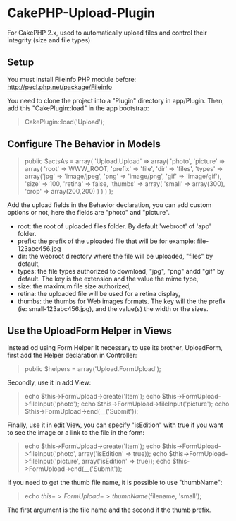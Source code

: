 CakePHP-Upload-Plugin
=====================

For CakePHP 2.x, used to automatically upload files and control their integrity (size and file types)

Setup
-----

You must install Fileinfo PHP module before: http://pecl.php.net/package/Fileinfo

You need to clone the project into a "Plugin" directory in app/Plugin.
Then, add this "CakePlugin::load" in the app bootstrap:

> CakePlugin::load('Upload');

Configure The Behavior in Models
--------------------------------

>    public $actsAs = array(
>        'Upload.Upload' => array(
>            'photo',
>            'picture' => array(
>                'root' => WWW_ROOT,
>                'prefix' => 'file',
>                'dir' => 'files',
>                'types' => array('jpg' => 'image/jpeg', 'png' => 'image/png', 'gif' => 'image/gif'),
>                'size' => 100,
	             'retina' => false,
>                'thumbs' => array(
>                    'small' => array(300),
>                    'crop' => array(200,200)
>                )
>            )
>        )
>    );

Add the upload fields in the Behavior declaration, you can add custom options or not, here the fields are "photo" and "picture".

- root: the root of uploaded files folder. By default 'webroot' of 'app' folder.
- prefix: the prefix of the uploaded file that will be for example: file-123abc456.jpg
- dir: the webroot directory where the file will be uploaded, "files" by default,
- types: the file types authorized to download, "jpg", "png" andd "gif" by default. The key is the extension and the value the mime type,
- size: the maximum file size authorized,
- retina: the uploaded file will be used for a retina display,
- thumbs: the thumbs for Web images formats. The key will the the prefix (ie: small-123abc456.jpg), and the value(s) the width or the sizes.

Use the UploadForm Helper in Views
----------------------------------

Instead od using Form Helper It necessary to use its brother, UploadForm, first add the Helper declaration in Controller:

>   public $helpers = array('Upload.FormUpload');

Secondly, use it in add View:

>   echo $this->FormUpload->create('Item');
>   echo $this->FormUpload->fileInput('photo');
>   echo $this->FormUpload->fileInput('picture');
>   echo $this->FormUpload->end(__('Submit'));

Finally, use it in edit View, you can specify "isEdition" with true if you want to see the image or a link to the file in the form:

>   echo $this->FormUpload->create('Item');
>   echo $this->FormUpload->fileInput('photo', array('isEdition' => true));
>   echo $this->FormUpload->fileInput('picture', array('isEdition' => true));
>   echo $this->FormUpload->end(__('Submit'));

If you need to get the thumb file name, it is possible to use "thumbName":

> echo $this->FormUpload->thumnName($filename, 'small');

The first argument is the file name and the second if the thumb prefix.
